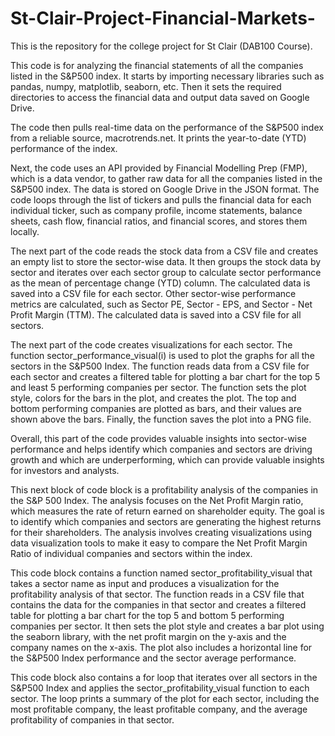 # St-Clair-Project-Financial-Markets-
This is the repository for the college project for St Clair (DAB100 Course).

This code is for analyzing the financial statements of all the companies listed in the S&P500 index. It starts by importing necessary libraries such as pandas, numpy, matplotlib, seaborn, etc. Then it sets the required directories to access the financial data and output data saved on Google Drive.

The code then pulls real-time data on the performance of the S&P500 index from a reliable source, macrotrends.net. It prints the year-to-date (YTD) performance of the index.

Next, the code uses an API provided by Financial Modelling Prep (FMP), which is a data vendor, to gather raw data for all the companies listed in the S&P500 index. The data is stored on Google Drive in the JSON format. The code loops through the list of tickers and pulls the financial data for each individual ticker, such as company profile, income statements, balance sheets, cash flow, financial ratios, and financial scores, and stores them locally.


The next part of the code reads the stock data from a CSV file and creates an empty list to store the sector-wise data. It then groups the stock data by sector and iterates over each sector group to calculate sector performance as the mean of percentage change (YTD) column. The calculated data is saved into a CSV file for each sector. Other sector-wise performance metrics are calculated, such as Sector PE, Sector - EPS, and Sector - Net Profit Margin (TTM). The calculated data is saved into a CSV file for all sectors.

The next part of the code creates visualizations for each sector. The function sector_performance_visual(i) is used to plot the graphs for all the sectors in the S&P500 Index. The function reads data from a CSV file for each sector and creates a filtered table for plotting a bar chart for the top 5 and least 5 performing companies per sector. The function sets the plot style, colors for the bars in the plot, and creates the plot. The top and bottom performing companies are plotted as bars, and their values are shown above the bars. Finally, the function saves the plot into a PNG file.

Overall, this part of the code provides valuable insights into sector-wise performance and helps identify which companies and sectors are driving growth and which are underperforming, which can provide valuable insights for investors and analysts.


This next block of code block is a profitability analysis of the companies in the S&P 500 Index. The analysis focuses on the Net Profit Margin ratio, which measures the rate of return earned on shareholder equity. The goal is to identify which companies and sectors are generating the highest returns for their shareholders. The analysis involves creating visualizations using data visualization tools to make it easy to compare the Net Profit Margin Ratio of individual companies and sectors within the index.

This code block contains a function named sector_profitability_visual that takes a sector name as input and produces a visualization for the profitability analysis of that sector. The function reads in a CSV file that contains the data for the companies in that sector and creates a filtered table for plotting a bar chart for the top 5 and bottom 5 performing companies per sector. It then sets the plot style and creates a bar plot using the seaborn library, with the net profit margin on the y-axis and the company names on the x-axis. The plot also includes a horizontal line for the S&P500 Index performance and the sector average performance.

This code block also contains a for loop that iterates over all sectors in the S&P500 Index and applies the sector_profitability_visual function to each sector. The loop prints a summary of the plot for each sector, including the most profitable company, the least profitable company, and the average profitability of companies in that sector.
